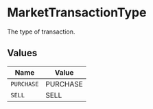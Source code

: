 # MarketTransactionType

The type of transaction.


## Values

| Name       | Value      |
| ---------- | ---------- |
| `PURCHASE` | PURCHASE   |
| `SELL`     | SELL       |